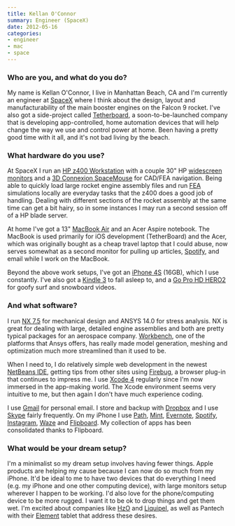```yaml
---
title: Kellan O'Connor
summary: Engineer (SpaceX)
date: 2012-05-16
categories:
- engineer
- mac
- space
---
```


### Who are you, and what do you do?

My name is Kellan O'Connor, I live in Manhattan Beach, CA and I'm currently an engineer at [SpaceX](http://www.spacex.com/ "A space transport company.") where I think about the design, layout and manufacturability of the main booster engines on the Falcon 9 rocket. I've also got a side-project called [Tetherboard](http://signup.tetherboard.com/ "A home automation company."), a soon-to-be-launched company that is developing app-controlled, home automation devices that will help change the way we use and control power at home. Been having a pretty good time with it all, and it's not bad living by the beach.

### What hardware do you use?

At SpaceX I run an [HP z400 Workstation][z400] with a couple 30" HP [widescreen monitors][lp3065] and a [3D Connexion SpaceMouse][spacemouse-pro] for CAD/FEA navigation. Being able to quickly load large rocket engine assembly files and run [FEA](http://en.wikipedia.org/wiki/Finite_element_method "The Wikipedia entry for FEA.") simulations locally are everyday tasks that the z400 does a good job of handling. Dealing with different sections of the rocket assembly at the same time can get a bit hairy, so in some instances I may run a second session off of a HP blade server.

At home I've got a 13" [MacBook Air][macbook-air] and an Acer Aspire notebook. The MacBook is used primarily for iOS development (TetherBoard) and the Acer, which was originally bought as a cheap travel laptop that I could abuse, now serves somewhat as a second monitor for pulling up articles, [Spotify][], and email while I work on the MacBook.

Beyond the above work setups, I've got an [iPhone 4S][iphone-4s] (16GB), which I use constantly. I've also got a [Kindle 3][kindle] to fall asleep to, and a [Go Pro HD HERO2][hd-hero2] for goofy surf and snowboard videos.

### And what software?

I run [NX 7.5][nx] for mechanical design and ANSYS 14.0 for stress analysis. NX is great for dealing with large, detailed engine assemblies and both are pretty typical packages for an aerospace company. [Workbench][], one of the platforms that Ansys offers, has really made model generation, meshing and optimization much more streamlined than it used to be.  

When I need to, I do relatively simple web development in the newest [NetBeans IDE][netbeans], getting tips from other sites using [Firebug][], a browser plug-in that continues to impress me. I use [Xcode 4][xcode] regularly since I'm now immersed in the app-making world. The Xcode environment seems very intuitive to me, but then again I don't have much experience coding. 

I use [Gmail][] for personal email. I store and backup with [Dropbox][] and I use [Skype][] fairly frequently. On my iPhone I use [Path][path-ios], [Mint][mint-ios], [Evernote][evernote-ios], [Spotify][spotify-ios], [Instagram][instagram-ios], [Waze][waze-ios] and [Flipboard][flipboard-ios]. My collection of apps has been consolidated thanks to Flipboard.

### What would be your dream setup?

I'm a minimalist so my dream setup involves having fewer things. Apple products are helping my cause because I can now do so much from my iPhone. It'd be ideal to me to have two devices that do everything I need (e.g. my iPhone and one other computing device), with large monitors setup wherever I happen to be working. I'd also love for the phone/computing device to be more rugged. I want it to be ok to drop things and get them wet. I'm excited about companies like [HzO](http://www.hzoinside.com/ "A technology for protecting devices from liquids.") and [Liquipel](http://www.liquipel.com/ "Another technology for protecting devices from liquids."), as well as Pantech with their [Element][] tablet that address these desires.

[dropbox]: https://www.dropbox.com/ "Online syncing and storage."
[element]: http://web.archive.org/web/20200919000059/http://www.pantechusa.com/tablets/element/ "A waterproof Android-based tablet."
[evernote-ios]: https://apps.apple.com/us/app/evernote/id281796108 "An iPhone client for the Evernote web service."
[firebug]: https://getfirebug.com/ "A Firefox addon for web development."
[flipboard-ios]: https://apps.apple.com/us/app/flipboard-your-social-news/id358801284 "A 'social magazine' for the iPad."
[gmail]: https://mail.google.com/mail/u/0/ "Web-based email."
[hd-hero2]: https://gopro.com/ja/jp/support/hd-hero2-support "An HD video camera."
[instagram-ios]: https://apps.apple.com/us/app/instagram/id389801252 "A photo taking/sharing app."
[iphone-4s]: https://en.wikipedia.org/wiki/IPhone_4S "A smartphone."
[kindle]: http://web.archive.org/web/20230315012831/http://www.amazon.com/Kindle-Ereader-ebook-reader/dp/B007HCCNJU/ "A digital book reader."
[lp3065]: http://web.archive.org/web/20210519201435/https://www.amazon.com/HP-30-LP3065-LCD-Monitor/dp/B000KB6E3G "A 30 inch LCD monitor."
[macbook-air]: https://www.apple.com/macbook-air/ "A very thin laptop."
[mint-ios]: https://apps.apple.com/us/app/mint-com-personal-finance/id300238550 "A personal finance app."
[netbeans]: https://en.wikipedia.org/wiki/NetBeans "A Java programming IDE."
[nx]: http://web.archive.org/web/20180317062343/https://www.plm.automation.siemens.com/en/products/nx/ "CAD/CAE software."
[path-ios]: https://apps.apple.com/us/app/path/id403639508 "An iOS app for sharing photos with a small group of friends."
[skype]: https://www.skype.com/en/ "Voice and video chat software."
[spacemouse-pro]: http://web.archive.org/web/20150201124857/http://www.3dconnexion.com:80/products/spacemousepro.html "A 3D mouse."
[spotify-ios]: https://apps.apple.com/us/app/spotify/id324684580 "An iOS client for the music service."
[spotify]: https://open.spotify.com/__noul__?pfhp=2c2ccb58-8a92-4713-a1c0-8b43b3090b49 "A music streaming service."
[waze-ios]: https://apps.apple.com/us/app/waze-social-gps-traffic/id323229106 "A social GPS and traffic app."
[workbench]: http://web.archive.org/web/20220123080227/https://www.ansys.com/products/platform/ "Engineering simulation software."
[xcode]: https://en.wikipedia.org/wiki/Xcode "An IDE for Mac developers."
[z400]: http://web.archive.org/web/20150509171055/http://www.amazon.com:80/HP-Z400-Workstation-Processor-Operating/dp/B006LAN2CG "A PC tower computer."
